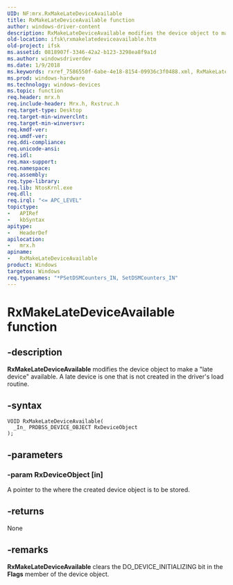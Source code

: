 ```yaml
---
UID: NF:mrx.RxMakeLateDeviceAvailable
title: RxMakeLateDeviceAvailable function
author: windows-driver-content
description: RxMakeLateDeviceAvailable modifies the device object to make a &#0034;late device&#0034; available. A late device is one that is not created in the driver's load routine.
old-location: ifsk\rxmakelatedeviceavailable.htm
old-project: ifsk
ms.assetid: 0818907f-3346-42a2-b123-3298ea8f9a1d
ms.author: windowsdriverdev
ms.date: 1/9/2018
ms.keywords: rxref_7586550f-6abe-4e18-8154-09936c3f0488.xml, RxMakeLateDeviceAvailable, ifsk.rxmakelatedeviceavailable, RxMakeLateDeviceAvailable routine [Installable File System Drivers], mrx/RxMakeLateDeviceAvailable
ms.prod: windows-hardware
ms.technology: windows-devices
ms.topic: function
req.header: mrx.h
req.include-header: Mrx.h, Rxstruc.h
req.target-type: Desktop
req.target-min-winverclnt: 
req.target-min-winversvr: 
req.kmdf-ver: 
req.umdf-ver: 
req.ddi-compliance: 
req.unicode-ansi: 
req.idl: 
req.max-support: 
req.namespace: 
req.assembly: 
req.type-library: 
req.lib: NtosKrnl.exe
req.dll: 
req.irql: "<= APC_LEVEL"
topictype:
-	APIRef
-	kbSyntax
apitype:
-	HeaderDef
apilocation:
-	mrx.h
apiname:
-	RxMakeLateDeviceAvailable
product: Windows
targetos: Windows
req.typenames: "*PSetDSMCounters_IN, SetDSMCounters_IN"
---
```


# RxMakeLateDeviceAvailable function


## -description


<b>RxMakeLateDeviceAvailable</b> modifies the device object to make a "late device" available. A late device is one that is not created in the driver's load routine.


## -syntax


````
VOID RxMakeLateDeviceAvailable(
  _In_ PRDBSS_DEVICE_OBJECT RxDeviceObject
);
````


## -parameters




### -param RxDeviceObject [in]

A pointer to the where the created device object is to be stored.


## -returns


None



## -remarks


<b>RxMakeLateDeviceAvailable</b> clears the DO_DEVICE_INITIALIZING bit in the <b>Flags</b> member of the device object. 


